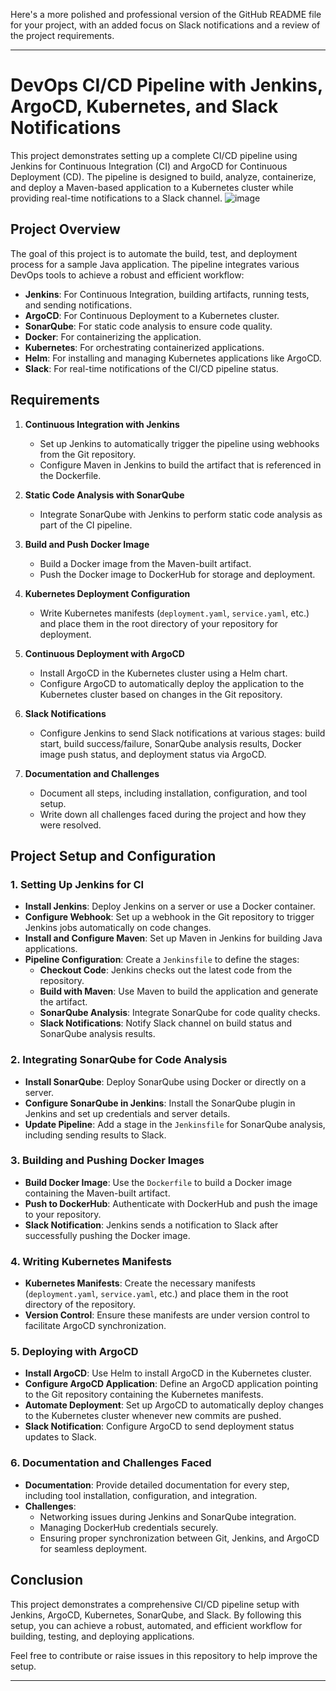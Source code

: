 Here's a more polished and professional version of the GitHub README file for your project, with an added focus on Slack notifications and a review of the project requirements.

---

# DevOps CI/CD Pipeline with Jenkins, ArgoCD, Kubernetes, and Slack Notifications

This project demonstrates setting up a complete CI/CD pipeline using Jenkins for Continuous Integration (CI) and ArgoCD for Continuous Deployment (CD). The pipeline is designed to build, analyze, containerize, and deploy a Maven-based application to a Kubernetes cluster while providing real-time notifications to a Slack channel.
 ![image](https://github.com/user-attachments/assets/aa234bf4-e641-4412-ac82-a9330367eed6)

## Project Overview

The goal of this project is to automate the build, test, and deployment process for a sample Java application. The pipeline integrates various DevOps tools to achieve a robust and efficient workflow:

- **Jenkins**: For Continuous Integration, building artifacts, running tests, and sending notifications.
- **ArgoCD**: For Continuous Deployment to a Kubernetes cluster.
- **SonarQube**: For static code analysis to ensure code quality.
- **Docker**: For containerizing the application.
- **Kubernetes**: For orchestrating containerized applications.
- **Helm**: For installing and managing Kubernetes applications like ArgoCD.
- **Slack**: For real-time notifications of the CI/CD pipeline status.

## Requirements

1. **Continuous Integration with Jenkins**
   - Set up Jenkins to automatically trigger the pipeline using webhooks from the Git repository.
   - Configure Maven in Jenkins to build the artifact that is referenced in the Dockerfile.

2. **Static Code Analysis with SonarQube**
   - Integrate SonarQube with Jenkins to perform static code analysis as part of the CI pipeline.

3. **Build and Push Docker Image**
   - Build a Docker image from the Maven-built artifact.
   - Push the Docker image to DockerHub for storage and deployment.

4. **Kubernetes Deployment Configuration**
   - Write Kubernetes manifests (`deployment.yaml`, `service.yaml`, etc.) and place them in the root directory of your repository for deployment.

5. **Continuous Deployment with ArgoCD**
   - Install ArgoCD in the Kubernetes cluster using a Helm chart.
   - Configure ArgoCD to automatically deploy the application to the Kubernetes cluster based on changes in the Git repository.

6. **Slack Notifications**
   - Configure Jenkins to send Slack notifications at various stages: build start, build success/failure, SonarQube analysis results, Docker image push status, and deployment status via ArgoCD.

7. **Documentation and Challenges**
   - Document all steps, including installation, configuration, and tool setup.
   - Write down all challenges faced during the project and how they were resolved.

## Project Setup and Configuration

### 1. Setting Up Jenkins for CI

- **Install Jenkins**: Deploy Jenkins on a server or use a Docker container.
- **Configure Webhook**: Set up a webhook in the Git repository to trigger Jenkins jobs automatically on code changes.
- **Install and Configure Maven**: Set up Maven in Jenkins for building Java applications.
- **Pipeline Configuration**: Create a `Jenkinsfile` to define the stages:
  - **Checkout Code**: Jenkins checks out the latest code from the repository.
  - **Build with Maven**: Use Maven to build the application and generate the artifact.
  - **SonarQube Analysis**: Integrate SonarQube for code quality checks.
  - **Slack Notifications**: Notify Slack channel on build status and SonarQube analysis results.

### 2. Integrating SonarQube for Code Analysis

- **Install SonarQube**: Deploy SonarQube using Docker or directly on a server.
- **Configure SonarQube in Jenkins**: Install the SonarQube plugin in Jenkins and set up credentials and server details.
- **Update Pipeline**: Add a stage in the `Jenkinsfile` for SonarQube analysis, including sending results to Slack.

### 3. Building and Pushing Docker Images

- **Build Docker Image**: Use the `Dockerfile` to build a Docker image containing the Maven-built artifact.
- **Push to DockerHub**: Authenticate with DockerHub and push the image to your repository.
- **Slack Notification**: Jenkins sends a notification to Slack after successfully pushing the Docker image.

### 4. Writing Kubernetes Manifests

- **Kubernetes Manifests**: Create the necessary manifests (`deployment.yaml`, `service.yaml`, etc.) and place them in the root directory of the repository.
- **Version Control**: Ensure these manifests are under version control to facilitate ArgoCD synchronization.

### 5. Deploying with ArgoCD

- **Install ArgoCD**: Use Helm to install ArgoCD in the Kubernetes cluster.
- **Configure ArgoCD Application**: Define an ArgoCD application pointing to the Git repository containing the Kubernetes manifests.
- **Automate Deployment**: Set up ArgoCD to automatically deploy changes to the Kubernetes cluster whenever new commits are pushed.
- **Slack Notification**: Configure ArgoCD to send deployment status updates to Slack.

### 6. Documentation and Challenges Faced

- **Documentation**: Provide detailed documentation for every step, including tool installation, configuration, and integration.
- **Challenges**:
  - Networking issues during Jenkins and SonarQube integration.
  - Managing DockerHub credentials securely.
  - Ensuring proper synchronization between Git, Jenkins, and ArgoCD for seamless deployment.

## Conclusion

This project demonstrates a comprehensive CI/CD pipeline setup with Jenkins, ArgoCD, Kubernetes, SonarQube, and Slack. By following this setup, you can achieve a robust, automated, and efficient workflow for building, testing, and deploying applications.

Feel free to contribute or raise issues in this repository to help improve the setup.

---

